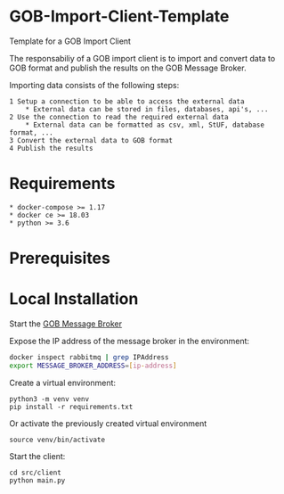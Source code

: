 # GOB-Import-Client-Template

Template for a GOB Import Client

The responsabiliy of a GOB import client is to import and convert data to GOB format and publish the results on the GOB Message Broker.

Importing data consists of the following steps:

    1 Setup a connection to be able to access the external data
        * External data can be stored in files, databases, api's, ...
    2 Use the connection to read the required external data
        * External data can be formatted as csv, xml, StUF, database format, ...
    3 Convert the external data to GOB format
    4 Publish the results
    
# Requirements

    * docker-compose >= 1.17
    * docker ce >= 18.03
    * python >= 3.6
    
# Prerequisites

# Local Installation

Start the [GOB Message Broker](https://github.com/Amsterdam/GOB-Message-Broker)

Expose the IP address of the message broker in the environment:

```bash
docker inspect rabbitmq | grep IPAddress
export MESSAGE_BROKER_ADDRESS=[ip-address]
```

Create a virtual environment:

    python3 -m venv venv
    pip install -r requirements.txt
    
Or activate the previously created virtual environment

    source venv/bin/activate
    
Start the client:

    cd src/client
    python main.py
